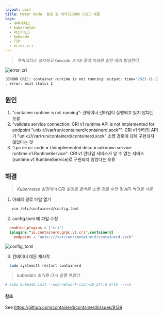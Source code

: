 ```yaml
---
layout: post
title: Mater Node  설정 중 에러[ERROR CRI] 해결
tags:
  - 쿠버네티스
  - kubernetes
  - 마스터노드
  - kubeadm
  - TIP
  - error_cri
---
```


>*쿠버네티스 설치하고 `Kubeadm 초기화` 중에 아래와 같은 에러 발생한다.*

![error_cri](https://github.com/uphoon/uphoon.github.io/releases/download/posts/error_cri.png "ERROR CRI")

```bash
[ERROR CRI]: container runtime is not running: output: time="2023-11-13T10:37:30+09:00" level=fatal msg="validate service connection: CRI v1 runtime API is not implemented for endpoint \"unix:///var/run/containerd/containerd.sock\": rpc error: code = Unimplemented desc = unknown service runtime.v1.RuntimeService"
, error: exit status 1
```

## 원인

1. "container runtime is not running": 컨테이너 런타임이 실행되고 있지 않다는 오류
2. "validate service connection: CRI v1 runtime API is not implemented for endpoint "unix:///var/run/containerd/containerd.sock"": CRI v1 런타임 API가 "unix:///var/run/containerd/containerd.sock" 소켓 경로에 대해 구현되지 않았다는 것
3. "rpc error: code = Unimplemented desc = unknown service runtime.v1.RuntimeService": CRI v1 런타임 서비스가 알 수 없는 서비스(runtime.v1.RuntimeService)로 구현되지 않았다는 오류


## 해결

>*Kubernetes 설정에서 CRI 설정을 올바른 소켓 경로 수정 및 API 버전을 사용*

1. 아래의 경로 파일 열기
```bash
   vim /etc/containerd/config.toml
```
2. config.toml 에 파일 수정
```toml
  enabled_plugins = ["cri"]
  [plugins."io.containerd.grpc.v1.cri".containerd]
    endpoint = "unix:///var/run/containerd/containerd.sock"
```
![config_toml](https://github.com/uphoon/uphoon.github.io/releases/download/posts/config_toml.png "config toml")

3. 컨테이너 데몬 재시작
```bash
  sudo systemctl restart containerd
```



>*kubeadm 초기화 다시 실행 하였다*

```bash
# sudo kubeadm init --pod-network-cidr=10.244.0.0/16 --v=5
```



#### 참조

See https://github.com/containerd/containerd/issues/8139

